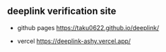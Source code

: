 ## deeplink verification site

- github pages
  https://taku0622.github.io/deeplink/

- vercel
  https://deeplink-ashy.vercel.app/


